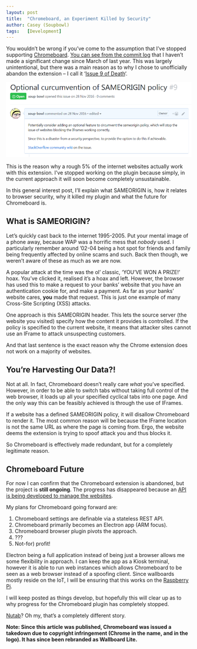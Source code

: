```yaml
---
layout: post
title:  "Chromeboard, an Experiment Killed by Security"
author: Casey (Soupbowl)
tags:   [Development]
---
```


You wouldn’t be wrong if you’ve come to the assumption that I’ve stopped supporting [Chromeboard](https://www.soupbowl.io/chromeboard/). [You can see from the commit log](https://github.com/soup-bowl/Chromeboard/commits) that I haven’t made a significant change since March of last year. This was largely unintentional, but there was a main reason as to why I chose to unofficially abandon the extension – I call it ‘[Issue 9 of Death](https://github.com/soup-bowl/Chromeboard/issues/9)‘.

![](/assets/img/20180423-Capture.webp)

This is the reason why a rough 5% of the internet websites actually work with this extension. I’ve stopped working on the plugin because simply, in the current approach it will soon become completely unsustainable.

In this general interest post, I’ll explain what SAMEORIGIN is, how it relates to browser security, why it killed my plugin and what the future for Chromeboard is.

## What is SAMEORIGIN?

Let’s quickly cast back to the internet 1995-2005. Put your mental image of a phone away, because WAP was a horrific mess that _nobody_ used. I particularly remember around ’02-04 being a hot spot for friends and family being frequently affected by online scams and such. Back then though, we weren’t aware of these as much as we are now.

A popular attack at the time was the ol’ classic, ‘YOU’VE WON A PRIZE!’ hoax. You’ve clicked it, realised it’s a hoax and left. However, the browser has used this to make a request to your banks’ website that you have an authentication cookie for, and make a payment. As far as your banks’ website cares, **you** made that request. This is just one example of many Cross-Site Scripting (XSS) attacks.

One approach is this SAMEORIGIN header. This lets the source server (the website you visited) specify how the content it provides is controlled. If the policy is specified to the current website, it means that attacker sites cannot use an IFrame to attack unsuspecting customers.

And that last sentence is the exact reason why the Chrome extension does not work on a majority of websites.

## You’re Harvesting Our Data?!

Not at all. In fact, Chromeboard doesn’t really care _what_ you’ve specified. However, in order to be able to switch tabs without taking full control of the web browser, it loads up all your specified cyclical tabs into one page. And the only way this can be feasibly achieved is through the use of IFrames.

If a website has a defined SAMEORIGIN policy, it will disallow Chromeboard to render it. The most common reason will be because the IFrame location is not the same URL as where the page is coming from. Ergo, the website deems the extension is trying to spoof attack you and thus blocks it.

So Chromeboard is effectively made redundant, but for a completely legitimate reason.

## Chromeboard Future

For now I can confirm that the Chromeboard extension is abandoned, but the project is **still ongoing**. The progress has disappeared because an [API is being developed to manage the websites](https://gitlab.com/wallboardlive/api).

My plans for Chromeboard going forward are:

1. Chromeboard settings are definable via a stateless REST API.
2. Chromeboard primarily becomes an Electron app (ARM focus).
3. Chromeboard browser plugin pivots the approach.
4. ???
5. Not-for) profit!

Electron being a full application instead of being just a browser allows me some flexibility in approach. I can keep the app as a Kiosk terminal, however it is able to run web instances which allows Chromeboard to be seen as a web browser instead of a spoofing client. Since wallboards mostly reside on the IoT, I will be ensuring that this works on the [Raspberry Pi](https://www.soupbowl.io/category/raspberry-pi/).

I will keep posted as things develop, but hopefully this will clear up as to why progress for the Chromeboard plugin has completely stopped.

[Nutab](https://www.soupbowl.io/nutab/)? Oh my, that’s a completely different story.

**Note: Since this article was published, Chromeboard was issued a takedown due to copyright infringement (Chrome in the name, and in the logo). It has since been rebranded as Wallboard Lite.**
